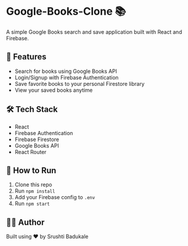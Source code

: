 # Google-Books-Clone 📚

A simple Google Books search and save application built with React and Firebase.

## 🚀 Features

- Search for books using Google Books API
- Login/Signup with Firebase Authentication
- Save favorite books to your personal Firestore library
- View your saved books anytime

## 🛠️ Tech Stack

- React
- Firebase Authentication
- Firebase Firestore
- Google Books API
- React Router

## 🧪 How to Run

1. Clone this repo
2. Run `npm install`
3. Add your Firebase config to `.env`
4. Run `npm start`

## 🧑‍💻 Author

Built using ❤️ by Srushti Badukale
